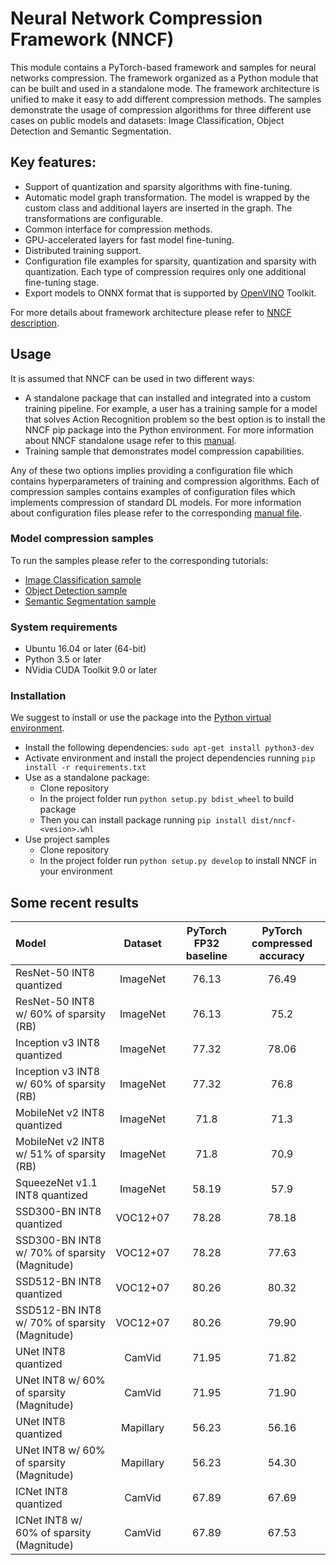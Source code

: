 
# Neural Network Compression Framework  (NNCF)

This module contains a PyTorch-based framework and samples for neural networks compression. The framework organized as a Python module that can be built and used in a standalone mode. The framework architecture is unified to make it easy to add different compression methods. The samples demonstrate the usage of compression algorithms for three different use cases on public models and datasets: Image Classification, Object Detection and Semantic Segmentation.

## Key features:

- Support of quantization and sparsity algorithms with fine-tuning.
- Automatic model graph transformation. The model is wrapped by the custom class and additional layers are inserted in the graph. The transformations are configurable.
- Common interface for compression methods.
- GPU-accelerated layers for fast model fine-tuning.
- Distributed training support.
- Configuration file examples for sparsity, quantization and sparsity with quantization. Each type of compression requires only one additional fine-tuning stage.
- Export models to ONNX format that is supported by [OpenVINO](https://github.com/opencv/dldt) Toolkit.

For more details about framework architecture please refer to [NNCF description](nncf/README.md).

## Usage
It is assumed that NNCF can be used in two different ways:
- A standalone package that can installed and integrated into a custom training pipeline. For example, a user has a training sample for a model that solves Action Recognition problem so the best option is to install the NNCF pip package into the Python environment. For more information about NNCF standalone usage refer to this [manual](./docs/PackageUsage.md).
- Training sample that demonstrates model compression capabilities.

Any of these two options implies providing a configuration file which contains hyperparameters of training and compression algorithms. Each of compression samples contains examples of configuration files which implements compression of standard DL models. For more information about configuration files please refer to the corresponding [manual file](docs/Configuration.md).

### Model compression samples
To run the samples please refer to the corresponding tutorials:
- [Image Classification sample](examples/classification/README.md)
- [Object Detection sample](examples/object_detection/README.md)
- [Semantic Segmentation sample](examples/segmentation/README.md)

### System requirements
- Ubuntu 16.04 or later (64-bit)
- Python 3.5 or later
- NVidia CUDA Toolkit 9.0 or later

### Installation
We suggest to install or use the package into the [Python virtual environment](https://docs.python.org/3/tutorial/venv.html).
- Install the following dependencies: `sudo apt-get install python3-dev`
- Activate environment and install the project dependencies running `pip install -r requirements.txt`
- Use as a standalone package:
   - Clone repository
   - In the project folder run `python setup.py bdist_wheel` to build package
   - Then you can install package running `pip install dist/nncf-<vesion>.whl`
- Use project samples
   - Clone repository
   - In the project folder run `python setup.py develop` to install NNCF in your environment

## Some recent results

| Model | Dataset | PyTorch FP32 baseline | PyTorch compressed accuracy  | 
| :-- | :-: | :-: | :-: |
| ResNet-50 INT8 quantized | ImageNet | 76.13 | 76.49 | 
| ResNet-50 INT8 w/ 60% of sparsity (RB) | ImageNet | 76.13 | 75.2 | 
| Inception v3 INT8 quantized | ImageNet | 77.32 | 78.06 | 
| Inception v3 INT8 w/ 60% of sparsity (RB) | ImageNet | 77.32 | 76.8 |
| MobileNet v2 INT8 quantized | ImageNet | 71.8 | 71.3 | 
| MobileNet v2 INT8 w/ 51% of sparsity (RB) | ImageNet | 71.8 | 70.9 | 
| SqueezeNet v1.1 INT8 quantized | ImageNet | 58.19 | 57.9 | 
| SSD300-BN INT8 quantized | VOC12+07 | 78.28 | 78.18 |
| SSD300-BN INT8 w/ 70% of sparsity (Magnitude) | VOC12+07 | 78.28 | 77.63 |
| SSD512-BN INT8 quantized | VOC12+07 | 80.26 | 80.32 |
| SSD512-BN INT8 w/ 70% of sparsity (Magnitude) | VOC12+07 | 80.26 | 79.90 |
| UNet INT8 quantized | CamVid | 71.95 | 71.82 |
| UNet INT8 w/ 60% of sparsity (Magnitude) | CamVid | 71.95 | 71.90 |
| UNet INT8 quantized | Mapillary | 56.23 | 56.16 |
| UNet INT8 w/ 60% of sparsity (Magnitude) | Mapillary | 56.23 | 54.30 |
| ICNet INT8 quantized | CamVid | 67.89 | 67.69 |
| ICNet INT8 w/ 60% of sparsity (Magnitude) | CamVid | 67.89 | 67.53 |

